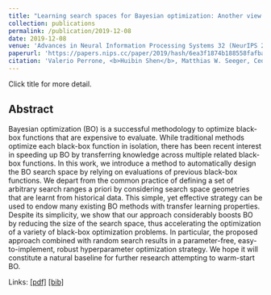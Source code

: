 ```yaml
---
title: "Learning search spaces for Bayesian optimization: Another view of hyperparameter transfer learning"
collection: publications
permalink: /publication/2019-12-08
date: 2019-12-08
venue: 'Advances in Neural Information Processing Systems 32 (NeurIPS 2019)'
paperurl: 'https://papers.nips.cc/paper/2019/hash/6ea3f1874b188558fafbab78e8c3a968-Abstract.html'
citation: 'Valerio Perrone, <b>Huibin Shen</b>, Matthias W. Seeger, Cedric Archambeau, Rodolphe Jenatton. (2019). &quot;Learning search spaces for Bayesian optimization: Another view of hyperparameter transfer learning&quot; <i>Advances in Neural Information Processing Systems 32 (NeurIPS 2019)</i>'
---
```




Click title for more detail.

## Abstract

Bayesian optimization (BO) is a successful methodology to optimize black-box functions that are expensive to evaluate. While traditional methods optimize each black-box function in isolation, there has been recent interest in speeding up BO by transferring knowledge across multiple related black-box functions. In this work, we introduce a method to automatically design the BO search space by relying on evaluations of previous black-box functions. We depart from the common practice of defining a set of arbitrary search ranges a priori by considering search space geometries that are learnt from historical data. This simple, yet effective strategy can be used to endow many existing BO methods with transfer learning properties. Despite its simplicity, we show that our approach considerably boosts BO by reducing the size of the search space, thus accelerating the optimization of a variety of black-box optimization problems. In particular, the proposed approach combined with random search results in a parameter-free, easy-to-implement, robust hyperparameter optimization strategy. We hope it will constitute a natural baseline for further research attempting to warm-start BO.

Links: [[pdf]](https://papers.nips.cc/paper/2019/file/6ea3f1874b188558fafbab78e8c3a968-Paper.pdf) [[bib]](https://papers.nips.cc/paper/2019/file/6ea3f1874b188558fafbab78e8c3a968-Bibtex.bib)